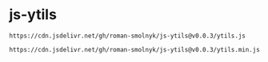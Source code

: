 # js-ytils

```
https://cdn.jsdelivr.net/gh/roman-smolnyk/js-ytils@v0.0.3/ytils.js
```
```
https://cdn.jsdelivr.net/gh/roman-smolnyk/js-ytils@v0.0.3/ytils.min.js
```
